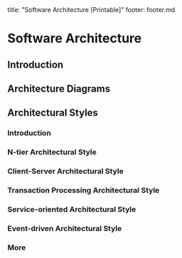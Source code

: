 <frontmatter>
title: "Software Architecture [Printable]"
footer: footer.md
</frontmatter>

<link rel="stylesheet" href="{{baseUrl}}/css/textbook.css">

<div class="website-content">

<div id="main">

# Software Architecture

## Introduction

<include src="introduction/what/unit-inParent-asFlat-print.md" boilerplate />

## Architecture Diagrams

<include src="architectureDiagrams/reading/unit-inParent-asFlat-print.md" boilerplate />
<include src="architectureDiagrams/drawing/unit-inParent-asFlat-print.md" boilerplate />

## Architectural Styles

### Introduction

<include src="architecturalStyles/introduction/what/unit-inParent-asFlat-print.md" boilerplate />

### N-tier Architectural Style

<include src="architecturalStyles/nTier/what/unit-inParent-asFlat-print.md" boilerplate />

### Client-Server Architectural Style

<include src="architecturalStyles/clientServer/what/unit-inParent-asFlat-print.md" boilerplate />

### Transaction Processing Architectural Style

<include src="architecturalStyles/transactionProcessing/what/unit-inParent-asFlat-print.md" boilerplate />

### Service-oriented Architectural Style

<include src="architecturalStyles/serviceOriented/what/unit-inParent-asFlat-print.md" boilerplate />

### Event-driven Architectural Style

<include src="architecturalStyles/eventDriven/what/unit-inParent-asFlat-print.md" boilerplate />

### More

<include src="architecturalStyles/more/moreStyles/unit-inParent-asFlat-print.md" boilerplate />
<include src="architecturalStyles/more/usingStyles/unit-inParent-asFlat-print.md" boilerplate />

</div>

</div>
